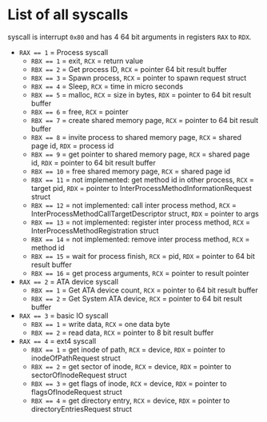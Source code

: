 # List of all syscalls
syscall is interrupt `0x80` and has 4 64 bit arguments in registers `RAX` to `RDX`.  
 * `RAX == 1` = Process syscall
   * `RBX == 1` = exit, `RCX` = return value
   * `RBX == 2` = Get process ID, `RCX` = pointer 64 bit result buffer
   * `RBX == 3` = Spawn process, `RCX` = pointer to spawn request struct
   * `RBX == 4` = Sleep, `RCX` = time in micro seconds
   * `RBX == 5` = malloc, `RCX` = size in bytes, `RDX` = pointer to 64 bit result buffer
   * `RBX == 6` = free, `RCX` = pointer
   * `RBX == 7` = create shared memory page, `RCX` = pointer to 64 bit result buffer
   * `RBX == 8` = invite process to shared memory page, `RCX` = shared page id, `RDX` = process id
   * `RBX == 9` = get pointer to shared memory page, `RCX` = shared page id, `RDX` = pointer to 64 bit result buffer
   * `RBX == 10` = free shared memory page, `RCX` = shared page id
   * `RBX == 11` = not implemented: get method id in other process, `RCX` = target pid, `RDX` = pointer to InterProcessMethodInformationRequest struct
   * `RBX == 12` = not implemented: call inter process method, `RCX` = InterProcessMethodCallTargetDescriptor struct, `RDX` = pointer to args
   * `RBX == 13` = not implemented: register inter process method, `RCX` = InterProcessMethodRegistration struct
   * `RBX == 14` = not implemented: remove inter process method, `RCX` = method id
   * `RBX == 15` = wait for process finish, `RCX` = pid, `RDX` = pointer to 64 bit result buffer
   * `RBX == 16` = get process arguments, `RCX` = pointer to result pointer
 * `RAX == 2` = ATA device syscall
   * `RBX == 1` = Get ATA device count, `RCX` = pointer to 64 bit result buffer
   * `RBX == 2` = Get System ATA device, `RCX` = pointer to 64 bit result buffer
 * `RAX == 3` = basic IO syscall
   * `RBX == 1` = write data, `RCX` = one data byte
   * `RBX == 2` = read data, `RCX` = pointer to 8 bit result buffer
 * `RAX == 4` = ext4 syscall
   * `RBX == 1` = get inode of path, `RCX` = device, `RDX` = pointer to inodeOfPathRequest struct
   * `RBX == 2` = get sector of inode, `RCX` = device, `RDX` = pointer to sectorOfInodeRequest struct
   * `RBX == 3` = get flags of inode, `RCX` = device, `RDX` = pointer to flagsOfInodeRequest struct
   * `RBX == 4` = get directory entry, `RCX` = device, `RDX` = pointer to directoryEntriesRequest struct